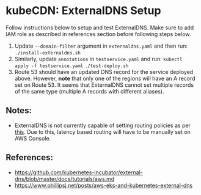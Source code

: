 # kubeCDN: ExternalDNS Setup

Follow instructions below to setup and test ExternalDNS. Make sure to add IAM role as described in references section before following steps below.  

1. Update `--domain-filter` argument in `externaldns.yaml` and then run:
```./install-externaldns.sh```
2. Similarly, update `annotations` in `testservice.yaml` and run: 
```kubectl apply -f testservice.yaml```
```./test-deploy.sh```
3. Route 53 should have an updated DNS record for the service deployed above. However, **note** that only one of the regions will have an A record set on Route 53. It seems that ExternalDNS cannot set multiple records of the same type (multiple A records with different aliases).


## Notes:
* ExternalDNS is not currently capable of setting routing policies as per [this](https://github.com/kubernetes-incubator/external-dns/issues/571). Due to this, latency based routing will have to be manually set on AWS Console.

## References:
* https://github.com/kubernetes-incubator/external-dns/blob/master/docs/tutorials/aws.md
* https://www.phillipsj.net/posts/aws-eks-and-kubernetes-external-dns
